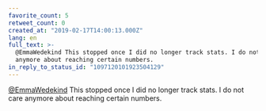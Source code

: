```yaml
---
favorite_count: 5
retweet_count: 0
created_at: "2019-02-17T14:00:13.000Z"
lang: en
full_text: >-
  @EmmaWedekind This stopped once I did no longer track stats. I do not care
  anymore about reaching certain numbers.
in_reply_to_status_id: "1097120101923504129"
---
```


[@EmmaWedekind](https://twitter.com/EmmaWedekind) This stopped once I did no
longer track stats. I do not care anymore about reaching certain numbers.
